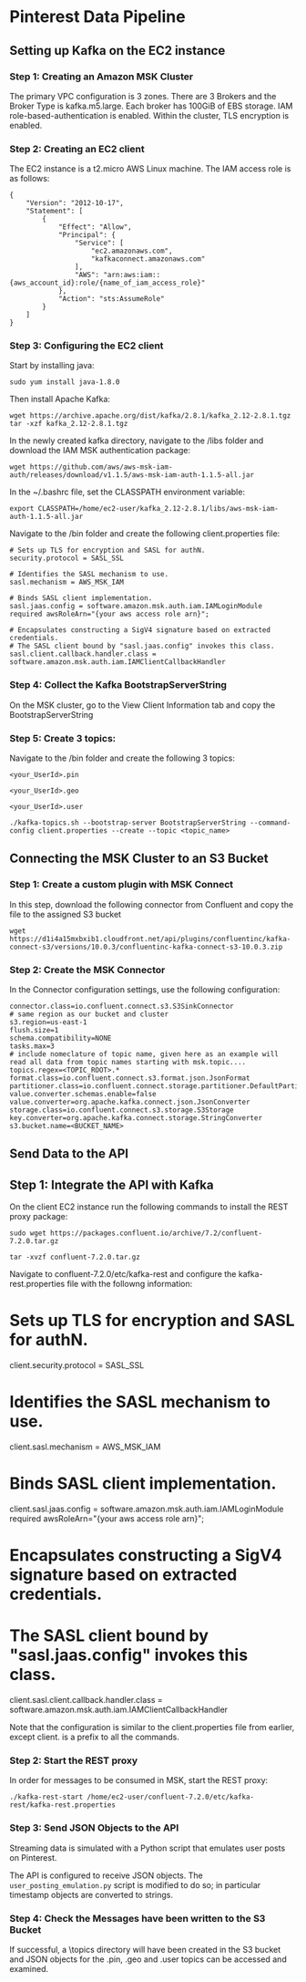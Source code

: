 # Pinterest Data Pipeline

## Setting up Kafka on the EC2 instance

### Step 1: Creating an Amazon MSK Cluster
The primary VPC configuration is 3 zones.
There are 3 Brokers and the Broker Type is kafka.m5.large.
Each broker has 100GiB of EBS storage.
IAM role-based-authentication is enabled.
Within the cluster, TLS encryption is enabled.

### Step 2: Creating an EC2 client
The EC2 instance is a t2.micro AWS Linux machine.
The IAM access role is as follows:

```
{
    "Version": "2012-10-17",
    "Statement": [
        {
            "Effect": "Allow",
            "Principal": {
                "Service": [
                    "ec2.amazonaws.com",
                    "kafkaconnect.amazonaws.com"
                ],
                "AWS": "arn:aws:iam::{aws_account_id}:role/{name_of_iam_access_role}"
            },
            "Action": "sts:AssumeRole"
        }
    ]
}
```

### Step 3: Configuring the EC2 client
Start by installing java:

```
sudo yum install java-1.8.0
```

Then install Apache Kafka:

```
wget https://archive.apache.org/dist/kafka/2.8.1/kafka_2.12-2.8.1.tgz
tar -xzf kafka_2.12-2.8.1.tgz
```

In the newly created kafka directory, navigate to the /libs folder and download the IAM MSK authentication package:

```
wget https://github.com/aws/aws-msk-iam-auth/releases/download/v1.1.5/aws-msk-iam-auth-1.1.5-all.jar
```

In the ~/.bashrc file, set the CLASSPATH environment variable:

```
export CLASSPATH=/home/ec2-user/kafka_2.12-2.8.1/libs/aws-msk-iam-auth-1.1.5-all.jar
```

Navigate to the /bin folder and create the following client.properties file:

```
# Sets up TLS for encryption and SASL for authN.
security.protocol = SASL_SSL

# Identifies the SASL mechanism to use.
sasl.mechanism = AWS_MSK_IAM

# Binds SASL client implementation.
sasl.jaas.config = software.amazon.msk.auth.iam.IAMLoginModule required awsRoleArn="{your aws access role arn}";

# Encapsulates constructing a SigV4 signature based on extracted credentials.
# The SASL client bound by "sasl.jaas.config" invokes this class.
sasl.client.callback.handler.class = software.amazon.msk.auth.iam.IAMClientCallbackHandler
```

### Step 4: Collect the Kafka BootstrapServerString
On the MSK cluster, go to the View Client Information tab and copy the BootstrapServerString

### Step 5: Create 3 topics:
Navigate to the /bin folder and create the following 3 topics: 
```
<your_UserId>.pin
```
```
<your_UserId>.geo
```
```
<your_UserId>.user
```

```
./kafka-topics.sh --bootstrap-server BootstrapServerString --command-config client.properties --create --topic <topic_name>

```
## Connecting the MSK Cluster to an S3 Bucket

### Step 1: Create a custom plugin with MSK Connect
In this step, download the following connector from Confluent and copy the file to the assigned S3 bucket

```
wget https://d1i4a15mxbxib1.cloudfront.net/api/plugins/confluentinc/kafka-connect-s3/versions/10.0.3/confluentinc-kafka-connect-s3-10.0.3.zip
```

### Step 2: Create the MSK Connector
In the Connector configuration settings, use the following configuration:
```
connector.class=io.confluent.connect.s3.S3SinkConnector
# same region as our bucket and cluster
s3.region=us-east-1
flush.size=1
schema.compatibility=NONE
tasks.max=3
# include nomeclature of topic name, given here as an example will read all data from topic names starting with msk.topic....
topics.regex=<TOPIC_ROOT>.*
format.class=io.confluent.connect.s3.format.json.JsonFormat
partitioner.class=io.confluent.connect.storage.partitioner.DefaultPartitioner
value.converter.schemas.enable=false
value.converter=org.apache.kafka.connect.json.JsonConverter
storage.class=io.confluent.connect.s3.storage.S3Storage
key.converter=org.apache.kafka.connect.storage.StringConverter
s3.bucket.name=<BUCKET_NAME>
```
## Send Data to the API

## Step 1: Integrate the API with Kafka
On the client EC2 instance run the following commands to install the REST proxy package:

```
sudo wget https://packages.confluent.io/archive/7.2/confluent-7.2.0.tar.gz
```
```
tar -xvzf confluent-7.2.0.tar.gz
```

Navigate to confluent-7.2.0/etc/kafka-rest and configure the kafka-rest.properties file with the followng information:

# Sets up TLS for encryption and SASL for authN.
client.security.protocol = SASL_SSL

# Identifies the SASL mechanism to use.
client.sasl.mechanism = AWS_MSK_IAM

# Binds SASL client implementation.
client.sasl.jaas.config = software.amazon.msk.auth.iam.IAMLoginModule required awsRoleArn="{your aws access role arn}";

# Encapsulates constructing a SigV4 signature based on extracted credentials.
# The SASL client bound by "sasl.jaas.config" invokes this class.
client.sasl.client.callback.handler.class = software.amazon.msk.auth.iam.IAMClientCallbackHandler

Note that the configuration is similar to the client.properties file from earlier, except client. is a prefix to all the commands.

### Step 2: Start the REST proxy
In order for messages to be consumed in MSK, start the REST proxy:

```
./kafka-rest-start /home/ec2-user/confluent-7.2.0/etc/kafka-rest/kafka-rest.properties
```

### Step 3: Send JSON Objects to the API
Streaming data is simulated with a Python script that emulates user posts on Pinterest.

The API is configured to receive JSON objects.  The ```user_posting_emulation.py``` script is modified to do so; in particular timestamp objects are converted to strings.

### Step 4: Check the Messages have been written to the S3 Bucket
If successful, a \topics directory will have been created in the S3 bucket and JSON objects for the <user-name>.pin, <user-name>.geo and <user-name>.user topics can be accessed and examined. 















